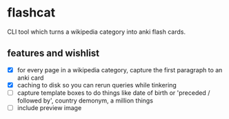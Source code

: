# flashcat

CLI tool which turns a wikipedia category into anki flash cards.

## features and wishlist

- [x] for every page in a wikipedia category, capture the first paragraph to an anki card
- [x] caching to disk so you can rerun queries while tinkering
- [ ] capture template boxes to do things like date of birth or 'preceded / followed by', country demonym, a million things
- [ ] include preview image
